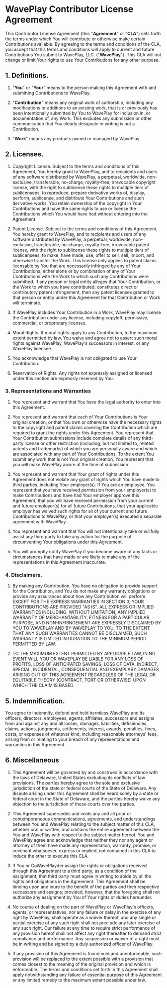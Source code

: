 # WavePlay Contributor License Agreement

This Contributor License Agreement (this "**Agreement**" or "**CLA**") sets forth the terms under which You will contribute or otherwise make certain Contributions available. By agreeing to the terms and conditions of the CLA, you accept that this terms and conditions will apply to current and future Contributions You submit to WavePlay, LLC. ("**WavePlay**"). This CLA will not change or limit Your rights to use Your Contributions for any other purpose.

## 1. Definitions.

1. "**You**" or "**Your**" means to the person making this Agreement with and submitting Contributions to WavePlay.

2. "**Contribution**" means any original work of authorship, including any modifications or additions to an existing work, that is or previously has been intentionally submitted by You to WavePlay for inclusion in, or documentation of, any Work. This excludes any submission or other communication that You clearly designate in writing is not a Contribution.

3. "**Work**" means any products owned or managed by WavePlay.

## 2. Licenses.

1. Copyright License. Subject to the terms and conditions of this Agreement, You hereby grant to WavePlay, and to recipients and users of any software distributed by WavePlay, a perpetual, worldwide, non-exclusive, transferable, no-charge, royalty-free, irrevocable copyright license, with the right to sublicense these rights to multiple tiers of sublicensees, to reproduce, prepare derivative works of, display, perform, sublicense, and distribute Your Contributions and such derivative works. You retain ownership of the copyright in Your Contributions and have the same rights to use or license the Contributions which You would have had without entering into the Agreement.

2. Patent License. Subject to the terms and conditions of this Agreement, You hereby grant to WavePlay, and to recipients and users of any software distributed by WavePlay, a perpetual, worldwide, non-exclusive, transferable, no-charge, royalty-free, irrevocable patent license, with the right to sublicense these rights to multiple tiers of sublicensees, to make, have made, use, offer to sell, sell, import, and otherwise transfer the Work. This license only applies to patent claims licensable by You that are necessarily infringed by any of Your Contributions, either alone or by combination of any of Your Contributions with the Work to which such any Contributions were submitted. If any person or legal entity alleges that Your Contribution, or the Work to which you have contributed, constitutes direct or contributory patent infringement, then any patent licenses granted to that person or entity under this Agreement for that Contribution or Work will terminate.

3. If WavePlay includes Your Contribution in a Work, WavePlay may license the Contribution under any license, including copyleft, permissive, commercial, or proprietary licenses.

4. Moral Rights. If moral rights apply to any Contribution, to the maximum extent permitted by law, You waive and agree not to assert such moral rights against WavePlay, WavePlay's successors in interest, or any WavePlay licensee.

5. You acknowledge that WavePlay is not obligated to use Your Contribution.

6. Reservation of Rights. Any rights not expressly assigned or licensed under this section are expressly reserved by You.

### 3. Representations and Warranties

1. You represent and warrant that You have the legal authority to enter into this Agreement.

2. You represent and warrant that each of Your Contributions is Your original creation, or that You own or otherwise have the necessary rights to the copyright and patent claims covering the Contribution which are required to grant the rights under this Agreement. You represent that Your Contribution submissions include complete details of any third-party license or other restriction (including, but not limited to, related patents and trademarks) of which you are personally aware and which are associated with any part of Your Contributions. To the extent You submit any work that is not Your original creation, You represent that you will make WavePlay aware at the time of submission.

3. You represent and warrant that Your grant of rights under this Agreement does not violate any grant of rights which You have made to third parties, including Your employer(s). If You are an employee, You represent that you have received permission from your employer(s) to make Contributions and have had Your employer approve this Agreement, that you will have received permission from your current and future employer(s) for all future Contributions, that your applicable employer has waived such rights for all of your current and future Contributions to WavePlay, or that your employer(s) executed a separate agreement with WavePlay.

4. You represent and warrant that You will not intentionally take or willfully assist any third party to take any action for the purpose of circumventing Your obligations under this Agreement.

5. You will promptly notify WavePlay if you become aware of any facts or circumstances that have made or are likely to make any of the representations in this Agreement inaccurate.

### 4. Disclaimers.

1. By making any Contribution, You have no obligation to provide support for the Contribution, and You do not make any warranty obligations or provide any assurances about how any Contribution will perform. EXCEPT FOR THE EXPRESS WARRANTIES IN SECTION 3, YOUR CONTRIBUTIONS ARE PROVIDED "AS IS". ALL EXPRESS OR IMPLIED WARRANTIES INCLUDING, WITHOUT LIMITATION, ANY IMPLIED WARRANTY OF MERCHANTABILITY, FITNESS FOR A PARTICULAR PURPOSE, AND NON-INFRINGEMENT ARE EXPRESSLY DISCLAIMED BY YOU TO WAVEPLAY AND BY WAVEPLAY TO YOU. TO THE EXTENT THAT ANY SUCH WARRANTIES CANNOT BE DISCLAIMED, SUCH WARRANTY IS LIMITED IN DURATION TO THE MINIMUM PERIOD PERMITTED BY LAW.

2. TO THE MAXIMUM EXTENT PERMITTED BY APPLICABLE LAW, IN NO EVENT WILL YOU OR WAVEPLAY BE LIABLE FOR ANY LOSS OF PROFITS, LOSS OF ANTICIPATED SAVINGS, LOSS OF DATA, INDIRECT, SPECIAL, INCIDENTAL, CONSEQUENTIAL AND EXEMPLARY DAMAGES ARISING OUT OF THIS AGREEMENT REGARDLESS OF THE LEGAL OR EQUITABLE THEORY (CONTRACT, TORT OR OTHERWISE) UPON WHICH THE CLAIM IS BASED.

## 5. Indemnification.

You agree to indemnify, defend and hold harmless WavePlay and its officers, directors, employees, agents, affiliates, successors and assigns from and against any and all losses, damages, liabilities, deficiencies, claims, actions, judgments, settlements, interest, awards, penalties, fines, costs, or expenses of whatever kind, including reasonable attorneys' fees, arising from or relating to your breach of any representations and warranties in this Agreement.

## 6. Miscellaneous

1. This Agreement will be governed by and construed in accordance with the laws of Delaware, United States excluding its conflicts of law provisions. The parties hereby agree to the sole and exclusive jurisdiction of the state or federal courts of the State of Delaware. Any dispute arising under this Agreement shall be heard solely by a state or federal court in the State of Delaware, and the parties hereby waive any objection to the jurisdiction of these courts over the parties.

2. This Agreement supersedes and voids any and all prior or contemporaneous communications, agreements, and understandings between You and WavePlay relating to the subject matter of this CLA, whether oral or written, and contains the entire agreement between the You and WavePlay with respect to the subject matter hereof. You and WavePlay agree and acknowledge that neither they nor any agent or attorney of them have made any representation, warranty, promise, or covenant whatsoever, express or implied, not contained in this CLA to induce the other to execute this CLA.

3. If You or CoWavePlayder assign the rights or obligations received through this Agreement to a third party, as a condition of the assignment, that third party must agree in writing to abide by all the rights and obligations in the Agreement. This Agreement shall be binding upon and inure to the benefit of the parties and their respective successors and assigns; provided, however, that the foregoing shall not authorize any assignment by You of Your rights or duties hereunder.

4. No course of dealing on the part of WavePlay or WavePlay's officers, agents, or representatives, nor any failure or delay in the exercise of any right by WavePlay, shall operate as a waiver thereof, and any single or partial exercise of any such right shall not preclude any later exercise of any such right. Our failure at any time to require strict performance of any provision hereof shall not affect any right thereafter to demand strict compliance and performance. Any suspension or waiver of a right must be in writing and be signed by a duly authorized officer of WavePlay.

5. If any provision of this Agreement is found void and unenforceable, such provision will be replaced to the extent possible with a provision that comes closest to the meaning of the original provision and which is enforceable. The terms and conditions set forth in this Agreement shall apply notwithstanding any failure of essential purpose of this Agreement or any limited remedy to the maximum extent possible under law.
